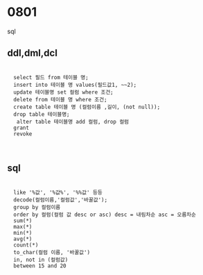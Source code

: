 # 0801
sql
## ddl,dml,dcl
<pre>
    <code>
  select 필드 from 테이블 명;
  insert into 테이블 명 values(필드값1, ~~2);
  update 테이블명 set 컬럼 where 조건;
  delete from 테이블 명 where 조건;
  create table 테이블 명 (컬럼이름 ,길이, (not null));
  drop table 테이블명;
   alter table 테이블명 add 컬럼, drop 컬럼
  grant
  revoke
    </code>
  </pre>
  ## sql
<pre>
    <code>
  like '%값', '%값%', '%%값' 등등
  decode(컬럼이름,'컬럼값','바꿀값');
  group by 컬럼이름
  order by 컬럼(컬럼 값 desc or asc) desc = 내림차순 asc = 오름차순
  sum(*)
  max(*)
  min(*)
  avg(*)
  count(*)
  to_char(컬럼 이름, '바꿀값')
  in, not in (컬럼값) 
  between 15 and 20
  
    </code>
  </pre>

